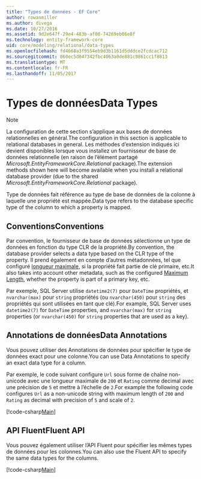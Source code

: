 ```yaml
---
title: "Types de données - EF Core"
author: rowanmiller
ms.author: divega
ms.date: 10/27/2016
ms.assetid: 9d2e647f-29e4-483b-af00-74269eb06e8f
ms.technology: entity-framework-core
uid: core/modeling/relational/data-types
ms.openlocfilehash: fd4668a3f9554eb9d3b1161d5dddce2fcdcac712
ms.sourcegitcommit: 860ec5d047342fbc4063a0de881c9861cc1f8813
ms.translationtype: MT
ms.contentlocale: fr-FR
ms.lasthandoff: 11/05/2017
---
```

# <a name="data-types"></a><span data-ttu-id="2e908-102">Types de données</span><span class="sxs-lookup"><span data-stu-id="2e908-102">Data Types</span></span>

> [!NOTE]  
> <span data-ttu-id="2e908-103">La configuration de cette section s’applique aux bases de données relationnelles en général.</span><span class="sxs-lookup"><span data-stu-id="2e908-103">The configuration in this section is applicable to relational databases in general.</span></span> <span data-ttu-id="2e908-104">Les méthodes d’extension indiqués ici devient disponibles lorsque vous installez un fournisseur de base de données relationnelle (en raison de l’élément partagé *Microsoft.EntityFrameworkCore.Relational* package).</span><span class="sxs-lookup"><span data-stu-id="2e908-104">The extension methods shown here will become available when you install a relational database provider (due to the shared *Microsoft.EntityFrameworkCore.Relational* package).</span></span>

<span data-ttu-id="2e908-105">Type de données fait référence au type de base de données de la colonne à laquelle une propriété est mappée.</span><span class="sxs-lookup"><span data-stu-id="2e908-105">Data type refers to the database specific type of the column to which a property is mapped.</span></span>

## <a name="conventions"></a><span data-ttu-id="2e908-106">Conventions</span><span class="sxs-lookup"><span data-stu-id="2e908-106">Conventions</span></span>

<span data-ttu-id="2e908-107">Par convention, le fournisseur de base de données sélectionne un type de données en fonction du type CLR de la propriété.</span><span class="sxs-lookup"><span data-stu-id="2e908-107">By convention, the database provider selects a data type based on the CLR type of the property.</span></span> <span data-ttu-id="2e908-108">Il prend également en compte d’autres métadonnées, tel que configuré [longueur maximale](../max-length.md), si la propriété fait partie de clé primaire, etc.</span><span class="sxs-lookup"><span data-stu-id="2e908-108">It also takes into account other metadata, such as the configured [Maximum Length](../max-length.md), whether the property is part of a primary key, etc.</span></span>

<span data-ttu-id="2e908-109">Par exemple, SQL Server utilise `datetime2(7)` pour `DateTime` propriétés, et `nvarchar(max)` pour `string` propriétés (ou `nvarchar(450)` pour `string` des propriétés qui sont utilisées en tant que clé).</span><span class="sxs-lookup"><span data-stu-id="2e908-109">For example, SQL Server uses `datetime2(7)` for `DateTime` properties, and `nvarchar(max)` for `string` properties (or `nvarchar(450)` for `string` properties that are used as a key).</span></span>

## <a name="data-annotations"></a><span data-ttu-id="2e908-110">Annotations de données</span><span class="sxs-lookup"><span data-stu-id="2e908-110">Data Annotations</span></span>

<span data-ttu-id="2e908-111">Vous pouvez utiliser des Annotations de données pour spécifier le type de données exact pour une colonne.</span><span class="sxs-lookup"><span data-stu-id="2e908-111">You can use Data Annotations to specify an exact data type for a column.</span></span>

<span data-ttu-id="2e908-112">Par exemple, le code suivant configure `Url` sous forme de chaîne non-unicode avec une longueur maximale de `200` et `Rating` comme decimal avec une précision de `5` et mettre à l’échelle de `2`.</span><span class="sxs-lookup"><span data-stu-id="2e908-112">For example the following code configures `Url` as a non-unicode string with maximum length of `200` and `Rating` as decimal with precision of `5` and scale of `2`.</span></span>

[!code-csharp[Main](../../../../samples/core/Modeling/DataAnnotations/Samples/Relational/DataType.cs?name=Entities&highlight=4,6)]

## <a name="fluent-api"></a><span data-ttu-id="2e908-113">API Fluent</span><span class="sxs-lookup"><span data-stu-id="2e908-113">Fluent API</span></span>

<span data-ttu-id="2e908-114">Vous pouvez également utiliser l’API Fluent pour spécifier les mêmes types de données pour les colonnes.</span><span class="sxs-lookup"><span data-stu-id="2e908-114">You can also use the Fluent API to specify the same data types for the columns.</span></span>

[!code-csharp[Main](../../../../samples/core/Modeling/FluentAPI/Samples/Relational/DataType.cs?name=Model&highlight=9-10)]

